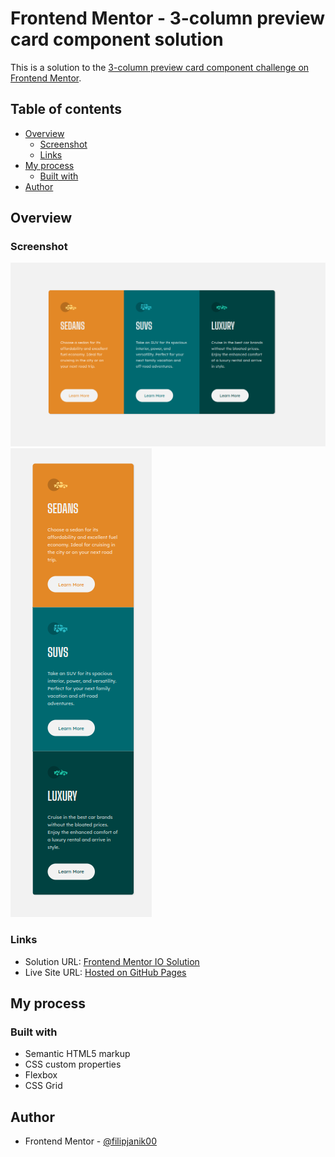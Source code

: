 # Frontend Mentor - 3-column preview card component solution

This is a solution to the [3-column preview card component challenge on Frontend Mentor](https://www.frontendmentor.io/challenges/3column-preview-card-component-pH92eAR2-).

## Table of contents

- [Overview](#overview)
  - [Screenshot](#screenshot)
  - [Links](#links)
- [My process](#my-process)
  - [Built with](#built-with)
- [Author](#author)

## Overview

### Screenshot

![](./screenshots/desktop-preview.png)
![](./screenshots/mobile-preview.png)


### Links

- Solution URL: [Frontend Mentor IO Solution](https://www.frontendmentor.io/solutions/3-column-preview-card-using-flexbox-and-grid-jaWcuQ8yLx)
- Live Site URL: [Hosted on GitHub Pages](https://filipjanik00.github.io/3-column-preview-card-component-main/)

## My process

### Built with

- Semantic HTML5 markup
- CSS custom properties
- Flexbox
- CSS Grid

## Author

- Frontend Mentor - [@filipjanik00](https://www.frontendmentor.io/profile/filipjanik00)
